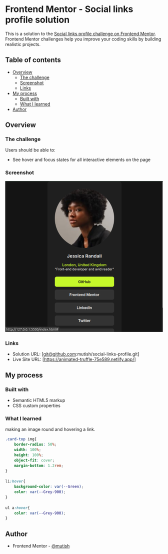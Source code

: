 # Frontend Mentor - Social links profile solution

This is a solution to the [Social links profile challenge on Frontend Mentor](https://www.frontendmentor.io/challenges/social-links-profile-UG32l9m6dQ). Frontend Mentor challenges help you improve your coding skills by building realistic projects. 

## Table of contents

- [Overview](#overview)
  - [The challenge](#the-challenge)
  - [Screenshot](#screenshot)
  - [Links](#links)
- [My process](#my-process)
  - [Built with](#built-with)
  - [What I learned](#what-i-learned)
- [Author](#author)




## Overview

### The challenge

Users should be able to:

- See hover and focus states for all interactive elements on the page

### Screenshot

![](/assets/images/image.png)


### Links

- Solution URL: [git@github.com:mutish/social-links-profile.git]
- Live Site URL: [https://animated-truffle-75e589.netlify.app/]

## My process

### Built with

- Semantic HTML5 markup
- CSS custom properties

### What I learned
making an image round and hovering a link.

```css
.card-top img{
    border-radius: 50%;
    width: 100%;
    height: 100%;
    object-fit: cover;
    margin-bottom: 1.2rem;
}

li:hover{
    background-color: var(--Green);
    color: var(--Grey-900);
}

ul a:hover{
    color: var(--Grey-900);
}
```

## Author

- Frontend Mentor - [@mutish](https://www.frontendmentor.io/profile/mutish)

